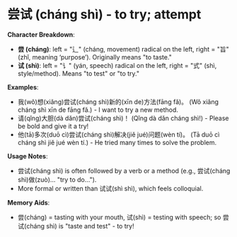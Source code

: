 # **尝试 (cháng shì) - to try; attempt**

**Character Breakdown**:  
- **尝 (cháng)**: left = "⻍" (cháng, movement) radical on the left, right = "旨" (zhǐ, meaning ‘purpose’). Originally means "to taste."  
- **试 (shì)**: left = "讠" (yán, speech) radical on the left, right = "式" (shì, style/method). Means "to test" or "to try."

**Examples**:  
- 我(wǒ)想(xiǎng)尝试(cháng shì)新的(xīn de)方法(fāng fǎ)。 (Wǒ xiǎng cháng shì xīn de fāng fǎ.) - I want to try a new method.  
- 请(qǐng)大胆(dà dǎn)尝试(cháng shì)！ (Qǐng dà dǎn cháng shì!) - Please be bold and give it a try!  
- 他(tā)多次(duō cì)尝试(cháng shì)解决(jiě jué)问题(wèn tí)。 (Tā duō cì cháng shì jiě jué wèn tí.) - He tried many times to solve the problem.

**Usage Notes**:  
- 尝试(cháng shì) is often followed by a verb or a method (e.g., 尝试(cháng shì)做(zuò)… "try to do…").  
- More formal or written than 试试(shì shì), which feels colloquial.

**Memory Aids**:  
- 尝(cháng) = tasting with your mouth, 试(shì) = testing with speech; so 尝试(cháng shì) is "taste and test" - to try!